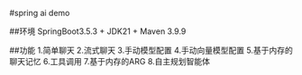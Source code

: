 #spring ai demo

##环境
SpringBoot3.5.3 + JDK21 + Maven 3.9.9

##功能
1.简单聊天
2.流式聊天
3.手动模型配置
4.手动向量模型配置
5.基于内存的聊天记忆
6.工具调用
7.基于内存的ARG
8.自主规划智能体